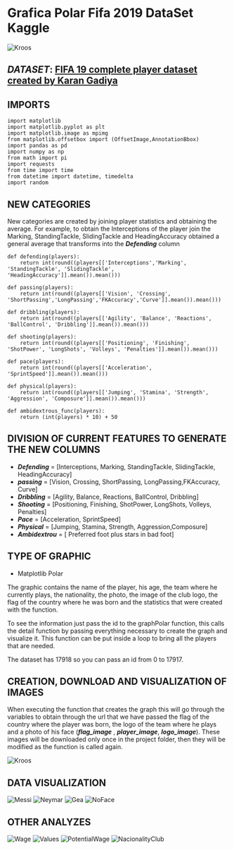 # Grafica Polar Fifa 2019 DataSet Kaggle

![Kroos](example/fondoImage.jpg)

## ***DATASET***: [FIFA 19 complete player dataset created by Karan Gadiya](https://www.kaggle.com/karangadiya/fifa19)

## IMPORTS

```
import matplotlib
import matplotlib.pyplot as plt
import matplotlib.image as mpimg
from matplotlib.offsetbox import (OffsetImage,AnnotationBbox)
import pandas as pd
import numpy as np
from math import pi
import requests
from time import time
from datetime import datetime, timedelta
import random
```

## NEW CATEGORIES

New categories are created by joining player statistics and obtaining the average.
For example, to obtain the Interceptions of the player join the Marking, StandingTackle, SlidingTackle and HeadingAccuracy obtained a general average that transforms into the ***Defending*** column

```
def defending(players):
    return int(round((players[['Interceptions','Marking', 'StandingTackle', 'SlidingTackle', 'HeadingAccuracy']].mean()).mean()))

def passing(players):
    return int(round((players[['Vision', 'Crossing', 'ShortPassing','LongPassing','FKAccuracy','Curve']].mean()).mean()))

def dribbling(players):
    return int(round((players[['Agility', 'Balance', 'Reactions', 'BallControl', 'Dribbling']].mean()).mean()))

def shooting(players):
    return int(round((players[['Positioning', 'Finishing', 'ShotPower', 'LongShots', 'Volleys', 'Penalties']].mean()).mean()))

def pace(players):
    return int(round((players[['Acceleration', 'SprintSpeed']].mean()).mean()))

def physical(players):
    return int(round((players[['Jumping', 'Stamina', 'Strength', 'Aggression', 'Composure']].mean()).mean()))

def ambidextrous_func(players):
    return (int(players) * 10) + 50
```

## DIVISION OF CURRENT FEATURES TO GENERATE THE NEW COLUMNS

- ***Defending*** = [Interceptions, Marking, StandingTackle, SlidingTackle, HeadingAccuracy]
- ***passing*** = [Vision, Crossing, ShortPassing, LongPassing,FKAccuracy, Curve]
- ***Dribbling*** = [Agility, Balance, Reactions, BallControl, Dribbling]
- ***Shooting*** = [Positioning, Finishing, ShotPower, LongShots, Volleys, Penalties]
- ***Pace*** = [Acceleration, SprintSpeed]
- ***Physical*** = [Jumping, Stamina, Strength, Aggression,Composure]
- ***Ambidextrou*** = [ Preferred foot plus stars in bad foot]

## TYPE OF GRAPHIC

- Matplotlib Polar

The graphic contains the name of the player, his age, the team where he currently plays, the nationality, the photo, the image of the club logo, the flag of the country where he was born and the statistics that were created with the function.

To see the information just pass the id to the graphPolar function, this calls the detail function by passing everything necessary to create the graph and visualize it. This function can be put inside a loop to bring all the players that are needed.

The dataset has 17918 so you can pass an id from 0 to 17917.

## CREATION, DOWNLOAD AND VISUALIZATION OF IMAGES

When executing the function that creates the graph this will go through the variables to obtain through the url that we have passed the flag of the country where the player was born, the logo of the team where he plays and a photo of his face (***flag_image*** , ***player_image***, ***logo_image***). These images will be downloaded only once in the project folder, then they will be modified as the function is called again.


![Kroos](example/img.png)

## DATA VISUALIZATION

![Messi](example/1.png)
![Neymar](example/2.png)
![Gea](example/3.png)
![NoFace](example/4.png)

## OTHER ANALYZES

![Wage](example/5.png)
![Values](example/6.png)
![PotentialWage](example/7.png)
![NacionalityClub](example/8.png)
